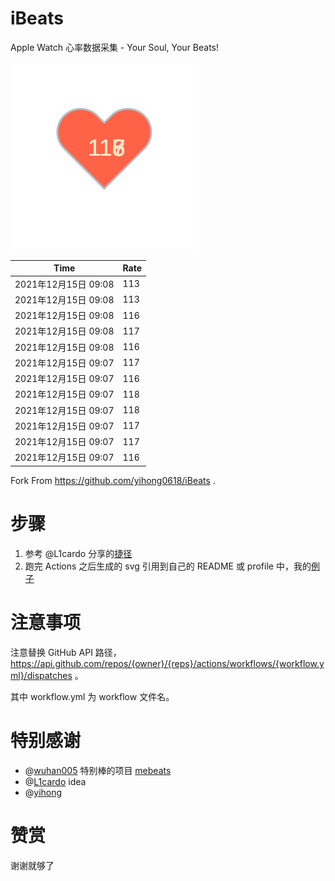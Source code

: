 # iBeats
Apple Watch 心率数据采集 - Your Soul, Your Beats!

![](./files/heart.svg)

<!--START_SECTION:my_heart_rate-->
| Time | Rate | 
 | ---- | ---- | 
| 2021年12月15日 09:08 | 113 |
| 2021年12月15日 09:08 | 113 |
| 2021年12月15日 09:08 | 116 |
| 2021年12月15日 09:08 | 117 |
| 2021年12月15日 09:08 | 116 |
| 2021年12月15日 09:07 | 117 |
| 2021年12月15日 09:07 | 116 |
| 2021年12月15日 09:07 | 118 |
| 2021年12月15日 09:07 | 118 |
| 2021年12月15日 09:07 | 117 |
| 2021年12月15日 09:07 | 117 |
| 2021年12月15日 09:07 | 116 |

<!--END_SECTION:my_heart_rate-->

Fork From https://github.com/yihong0618/iBeats .

# 步骤

1. 参考 @L1cardo 分享的[捷径](https://www.icloud.com/shortcuts/6ab6047b459c41ad822ad6b94b1c03d4)
2. 跑完 Actions 之后生成的 svg 引用到自己的 README 或 profile 中，我的[例子](https://github.com/yihong0618)

# 注意事项

注意替换 GitHub API 路径，https://api.github.com/repos/{owner}/{reps}/actions/workflows/{workflow.yml}/dispatches 。

其中 workflow.yml 为 workflow 文件名。

# 特别感谢
- @[wuhan005](https://github.com/wuhan005) 特别棒的项目 [mebeats](https://github.com/wuhan005/mebeats)
- @[L1cardo](https://github.com/L1cardo) idea
- @[yihong](https://github.com/yihong0618)

# 赞赏

谢谢就够了
